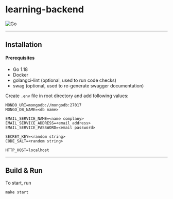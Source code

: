 # learning-backend

![Go](https://img.shields.io/static/v1?label=GO&message=v1.18&color=blue)

---

## Installation

#### Prerequisites

- Go 1.18
- Docker
- golangci-lint (optional, used to run code checks)
- swag (optional, used to re-generate swagger documentation)

Create `.env` file in root directory and add following values:

```
MONDO_URI=mongodb://mongodb:27017
MONGO_DB_NAME=<db name>

EMAIL_SERVICE_NAME=<name complany>
EMAIL_SERVICE_ADDRESS=<email address>
EMAIL_SERVICE_PASSWORD=<email password>

SECRET_KEY=<random string>
CODE_SALT=<random string>

HTTP_HOST=localhost
```

---

## Build & Run

To start, run

```
make start
```